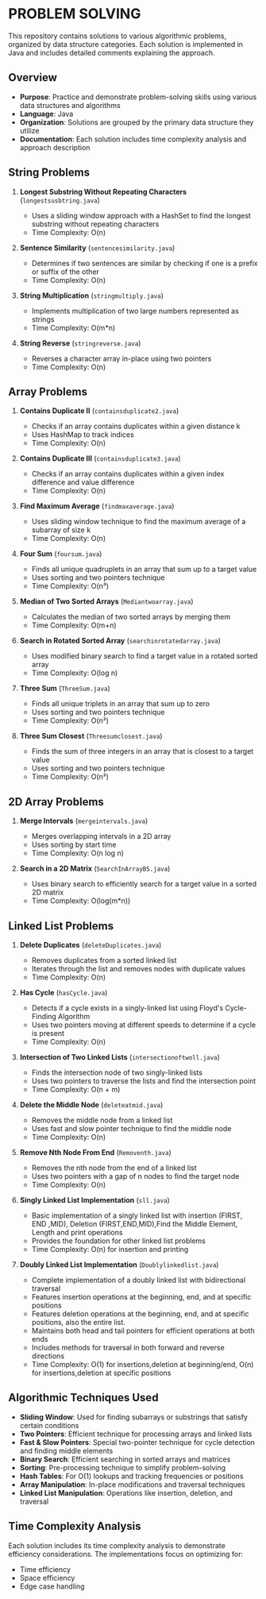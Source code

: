 # PROBLEM SOLVING

This repository contains solutions to various algorithmic problems, organized by data structure categories. Each solution is implemented in Java and includes detailed comments explaining the approach.

## Overview
- **Purpose**: Practice and demonstrate problem-solving skills using various data structures and algorithms
- **Language**: Java
- **Organization**: Solutions are grouped by the primary data structure they utilize
- **Documentation**: Each solution includes time complexity analysis and approach description

## String Problems
1. **Longest Substring Without Repeating Characters** (`longestsusbtring.java`)
   - Uses a sliding window approach with a HashSet to find the longest substring without repeating characters
   - Time Complexity: O(n)

2. **Sentence Similarity** (`sentencesimilarity.java`)
   - Determines if two sentences are similar by checking if one is a prefix or suffix of the other
   - Time Complexity: O(n)

3. **String Multiplication** (`stringmultiply.java`)
   - Implements multiplication of two large numbers represented as strings
   - Time Complexity: O(m*n)

4. **String Reverse** (`stringreverse.java`)
   - Reverses a character array in-place using two pointers
   - Time Complexity: O(n)

## Array Problems
1. **Contains Duplicate II** (`containsduplicate2.java`)
   - Checks if an array contains duplicates within a given distance k
   - Uses HashMap to track indices
   - Time Complexity: O(n)

2. **Contains Duplicate III** (`containsduplicate3.java`)
   - Checks if an array contains duplicates within a given index difference and value difference
   - Time Complexity: O(n)

3. **Find Maximum Average** (`findmaxaverage.java`)
   - Uses sliding window technique to find the maximum average of a subarray of size k
   - Time Complexity: O(n)

4. **Four Sum** (`foursum.java`)
   - Finds all unique quadruplets in an array that sum up to a target value
   - Uses sorting and two pointers technique
   - Time Complexity: O(n³)

5. **Median of Two Sorted Arrays** (`Mediantwoarray.java`)
   - Calculates the median of two sorted arrays by merging them
   - Time Complexity: O(m+n)

6. **Search in Rotated Sorted Array** (`searchinrotatedarray.java`)
   - Uses modified binary search to find a target value in a rotated sorted array
   - Time Complexity: O(log n)

7. **Three Sum** (`ThreeSum.java`)
   - Finds all unique triplets in an array that sum up to zero
   - Uses sorting and two pointers technique
   - Time Complexity: O(n²)

8. **Three Sum Closest** (`Threesumclosest.java`)
   - Finds the sum of three integers in an array that is closest to a target value
   - Uses sorting and two pointers technique
   - Time Complexity: O(n²)

## 2D Array Problems
1. **Merge Intervals** (`mergeintervals.java`)
   - Merges overlapping intervals in a 2D array
   - Uses sorting by start time
   - Time Complexity: O(n log n)

2. **Search in a 2D Matrix** (`SearchInArrayBS.java`)
   - Uses binary search to efficiently search for a target value in a sorted 2D matrix
   - Time Complexity: O(log(m*n))

## Linked List Problems
1. **Delete Duplicates** (`deleteDuplicates.java`)
   - Removes duplicates from a sorted linked list
   - Iterates through the list and removes nodes with duplicate values
   - Time Complexity: O(n)

2. **Has Cycle** (`hasCycle.java`)
   - Detects if a cycle exists in a singly-linked list using Floyd's Cycle-Finding Algorithm
   - Uses two pointers moving at different speeds to determine if a cycle is present
   - Time Complexity: O(n)

3. **Intersection of Two Linked Lists** (`intersectionoftwoll.java`)
   - Finds the intersection node of two singly-linked lists
   - Uses two pointers to traverse the lists and find the intersection point
   - Time Complexity: O(n + m)

4. **Delete the Middle Node** (`deleteatmid.java`)
   - Removes the middle node from a linked list
   - Uses fast and slow pointer technique to find the middle node
   - Time Complexity: O(n)

5. **Remove Nth Node From End** (`Removenth.java`)
   - Removes the nth node from the end of a linked list
   - Uses two pointers with a gap of n nodes to find the target node
   - Time Complexity: O(n)

6. **Singly Linked List Implementation** (`sll.java`)
   - Basic implementation of a singly linked list with insertion (FIRST, END ,MID), Deletion (FIRST,END,MID),Find the Middle Element, Length and print operations
   - Provides the foundation for other linked list problems
   - Time Complexity: O(n) for insertion and printing

7. **Doubly Linked List Implementation** (`Doublylinkedlist.java`)
   - Complete implementation of a doubly linked list with bidirectional traversal
   - Features insertion operations at the beginning, end, and at specific positions
   - Features deletion operations at the beginning, end, and at specific positions, also the entire list.
   - Maintains both head and tail pointers for efficient operations at both ends
   - Includes methods for traversal in both forward and reverse directions
   - Time Complexity: O(1) for insertions,deletion at beginning/end, O(n) for insertions,deletion at specific positions


## Algorithmic Techniques Used
- **Sliding Window**: Used for finding subarrays or substrings that satisfy certain conditions
- **Two Pointers**: Efficient technique for processing arrays and linked lists
- **Fast & Slow Pointers**: Special two-pointer technique for cycle detection and finding middle elements
- **Binary Search**: Efficient searching in sorted arrays and matrices
- **Sorting**: Pre-processing technique to simplify problem-solving
- **Hash Tables**: For O(1) lookups and tracking frequencies or positions
- **Array Manipulation**: In-place modifications and traversal techniques
- **Linked List Manipulation**: Operations like insertion, deletion, and traversal

## Time Complexity Analysis
Each solution includes its time complexity analysis to demonstrate efficiency considerations. The implementations focus on optimizing for:
- Time efficiency
- Space efficiency
- Edge case handling